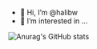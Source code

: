 - 👋 Hi, I’m @halibw
- 👀 I’m interested in ...

![Anurag's GitHub stats](https://github-readme-stats.vercel.app/api?username=halibw&hide=stars,issues&theme=tokyonight)

<!---
halibw/halibw is a ✨ special ✨ repository because its `README.md` (this file) appears on your GitHub profile.
You can click the Preview link to take a look at your changes.
--->
